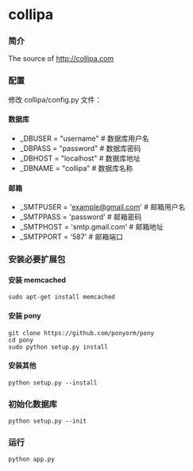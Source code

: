 collipa
=======
### 简介

The source of <http://collipa.com>

### 配置

修改 collipa/config.py 文件：

#### 数据库

- _DBUSER = "username" # 数据库用户名
- _DBPASS = "password" # 数据库密码
- _DBHOST = "localhost" # 数据库地址
- _DBNAME = "collipa" # 数据库名称

#### 邮箱

- _SMTPUSER = 'example@gmail.com' # 邮箱用户名
- _SMTPPASS = 'password' # 邮箱密码
- _SMTPHOST = 'smtp.gmail.com' # 邮箱地址
- _SMTPPORT = '587' # 邮箱端口

### 安装必要扩展包

#### 安装 memcached

```
sudo apt-get install memcached
```

#### 安装 pony

```
git clone https://github.com/ponyorm/pony
cd pony
sudo python setup.py install
```

#### 安装其他

```
python setup.py --install
```

### 初始化数据库

```
python setup.py --init
```

### 运行

```
python app.py
```
